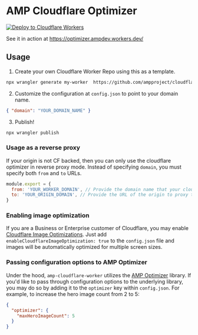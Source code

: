 # AMP Cloudflare Optimizer

[![Deploy to Cloudflare Workers](https://deploy.workers.cloudflare.com/button)](https://deploy.workers.cloudflare.com/?url=https://github.com/ampproject/cloudflare-optimizer)

See it in action at https://optimizer.ampdev.workers.dev/

## Usage

1. Create your own Cloudflare Worker Repo using this as a template.

```bash
npx wrangler generate my-worker  https://github.com/ampproject/cloudflare-optimizer
```

2. Customize the configuration at `config.json` to point to your domain name.

```json
{ "domain": "YOUR_DOMAIN_NAME" }
```

3. Publish!

```bash
npx wrangler publish
```

### Usage as a reverse proxy

If your origin is not CF backed, then you can only use the cloudflare optimizer in reverse proxy mode. Instead of specifying `domain`, you must specify both `from` and `to` URLs.

```js
module.export = {
  from: 'YOUR_WORKER_DOMAIN', // Provide the domain name that your cloudflare worker is deployed at.
  to: 'YOUR_ORIGIN_DOMAIN', // Provide the URL of the origin to proxy to.
}
```

### Enabling image optimization

If you are a Business or Enterprise customer of Cloudflare, you may enable [Cloudflare Image Optimizations](https://developers.cloudflare.com/images/url-format). Just add `enableCloudflareImageOptimization: true` to the `config.json` file and images will be automatically optimized for multiple screen sizes.

### Passing configuration options to AMP Optimizer

Under the hood, `amp-cloudflare-worker` utilizes the [AMP Optimizer](https://github.com/ampproject/amp-toolbox/tree/main/packages/optimizer#options) library. If you'd like to pass through configuration options to the underlying library, you may do so by adding it to the `optimizer` key within `config.json`. For example, to increase the hero image count from 2 to 5:

```json
{
  "optimizer": {
    "maxHeroImageCount": 5
  }
}
```
